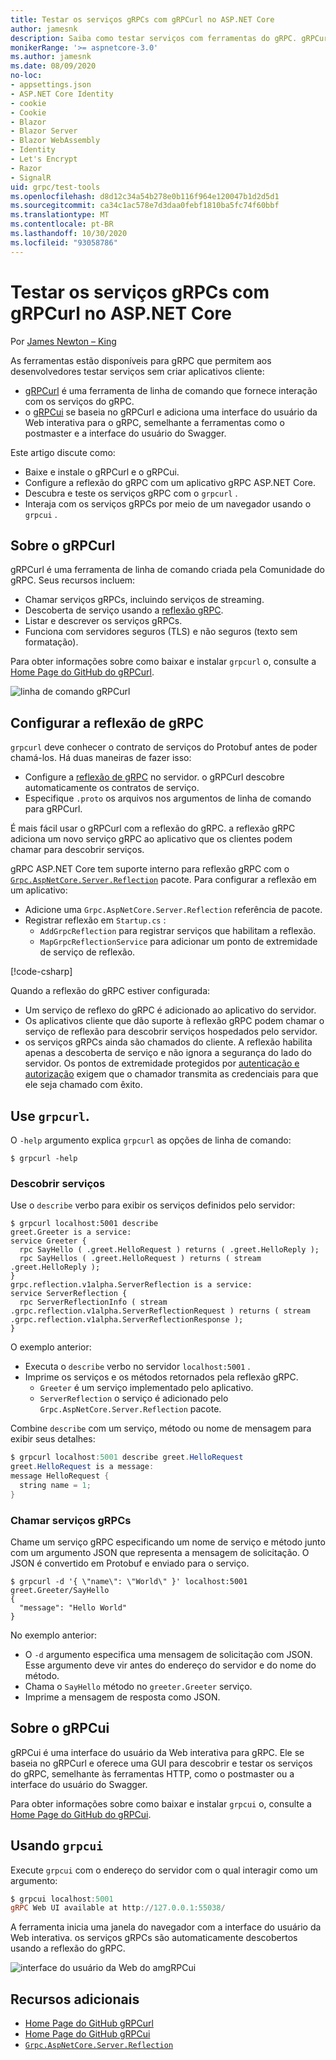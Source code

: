 ```yaml
---
title: Testar os serviços gRPCs com gRPCurl no ASP.NET Core
author: jamesnk
description: Saiba como testar serviços com ferramentas do gRPC. gRPCurl uma ferramenta de linha de comando para interagir com os serviços do gRPC. gRPCui é uma interface do usuário da Web interativa.
monikerRange: '>= aspnetcore-3.0'
ms.author: jamesnk
ms.date: 08/09/2020
no-loc:
- appsettings.json
- ASP.NET Core Identity
- cookie
- Cookie
- Blazor
- Blazor Server
- Blazor WebAssembly
- Identity
- Let's Encrypt
- Razor
- SignalR
uid: grpc/test-tools
ms.openlocfilehash: d8d12c34a54b278e0b116f964e120047b1d2d5d1
ms.sourcegitcommit: ca34c1ac578e7d3daa0febf1810ba5fc74f60bbf
ms.translationtype: MT
ms.contentlocale: pt-BR
ms.lasthandoff: 10/30/2020
ms.locfileid: "93058786"
---
```

# <a name="test-grpc-services-with-grpcurl-in-aspnet-core"></a>Testar os serviços gRPCs com gRPCurl no ASP.NET Core

Por [James Newton – King](https://twitter.com/jamesnk)

As ferramentas estão disponíveis para gRPC que permitem aos desenvolvedores testar serviços sem criar aplicativos cliente:

* [gRPCurl](https://github.com/fullstorydev/grpcurl) é uma ferramenta de linha de comando que fornece interação com os serviços do gRPC.
* o [gRPCui](https://github.com/fullstorydev/grpcui) se baseia no gRPCurl e adiciona uma interface do usuário da Web interativa para o gRPC, semelhante a ferramentas como o postmaster e a interface do usuário do Swagger.

Este artigo discute como:

* Baixe e instale o gRPCurl e o gRPCui.
* Configure a reflexão do gRPC com um aplicativo gRPC ASP.NET Core.
* Descubra e teste os serviços gRPC com o `grpcurl` .
* Interaja com os serviços gRPCs por meio de um navegador usando o `grpcui` .

## <a name="about-grpcurl"></a>Sobre o gRPCurl

gRPCurl é uma ferramenta de linha de comando criada pela Comunidade do gRPC. Seus recursos incluem:

* Chamar serviços gRPCs, incluindo serviços de streaming.
* Descoberta de serviço usando a [reflexão gRPC](https://github.com/grpc/grpc/blob/master/doc/server-reflection.md).
* Listar e descrever os serviços gRPCs.
* Funciona com servidores seguros (TLS) e não seguros (texto sem formatação).

Para obter informações sobre como baixar e instalar `grpcurl` o, consulte a [Home Page do GitHub do gRPCurl](https://github.com/fullstorydev/grpcurl#installation).

![linha de comando gRPCurl](~/grpc/test-tools/static/grpcurl.png)

## <a name="set-up-grpc-reflection"></a>Configurar a reflexão de gRPC

`grpcurl` deve conhecer o contrato de serviços do Protobuf antes de poder chamá-los. Há duas maneiras de fazer isso:

* Configure a [reflexão de gRPC](https://github.com/grpc/grpc/blob/master/doc/server-reflection.md) no servidor. o gRPCurl descobre automaticamente os contratos de serviço.
* Especifique `.proto` os arquivos nos argumentos de linha de comando para gRPCurl.

É mais fácil usar o gRPCurl com a reflexão do gRPC. a reflexão gRPC adiciona um novo serviço gRPC ao aplicativo que os clientes podem chamar para descobrir serviços.

gRPC ASP.NET Core tem suporte interno para reflexão gRPC com o [`Grpc.AspNetCore.Server.Reflection`](https://www.nuget.org/packages/Grpc.AspNetCore.Server.Reflection) pacote. Para configurar a reflexão em um aplicativo:

* Adicione uma `Grpc.AspNetCore.Server.Reflection` referência de pacote.
* Registrar reflexão em `Startup.cs` :
  * `AddGrpcReflection` para registrar serviços que habilitam a reflexão.
  * `MapGrpcReflectionService` para adicionar um ponto de extremidade de serviço de reflexão.

[!code-csharp[](~/grpc/test-tools/Startup.cs?name=snippet_1&highlight=4,15-18)]

Quando a reflexão do gRPC estiver configurada:

* Um serviço de reflexo do gRPC é adicionado ao aplicativo do servidor.
* Os aplicativos cliente que dão suporte à reflexão gRPC podem chamar o serviço de reflexão para descobrir serviços hospedados pelo servidor.
* os serviços gRPCs ainda são chamados do cliente. A reflexão habilita apenas a descoberta de serviço e não ignora a segurança do lado do servidor. Os pontos de extremidade protegidos por [autenticação e autorização](xref:grpc/authn-and-authz) exigem que o chamador transmita as credenciais para que ele seja chamado com êxito.

## <a name="use-grpcurl"></a>Use `grpcurl`.

O `-help` argumento explica `grpcurl` as opções de linha de comando:

```console
$ grpcurl -help
```

### <a name="discover-services"></a>Descobrir serviços

Use o `describe` verbo para exibir os serviços definidos pelo servidor:

```console
$ grpcurl localhost:5001 describe
greet.Greeter is a service:
service Greeter {
  rpc SayHello ( .greet.HelloRequest ) returns ( .greet.HelloReply );
  rpc SayHellos ( .greet.HelloRequest ) returns ( stream .greet.HelloReply );
}
grpc.reflection.v1alpha.ServerReflection is a service:
service ServerReflection {
  rpc ServerReflectionInfo ( stream .grpc.reflection.v1alpha.ServerReflectionRequest ) returns ( stream .grpc.reflection.v1alpha.ServerReflectionResponse );
}
```

O exemplo anterior:

* Executa o `describe` verbo no servidor `localhost:5001` .
* Imprime os serviços e os métodos retornados pela reflexão gRPC.
  * `Greeter` é um serviço implementado pelo aplicativo.
  * `ServerReflection` o serviço é adicionado pelo `Grpc.AspNetCore.Server.Reflection` pacote.

Combine `describe` com um serviço, método ou nome de mensagem para exibir seus detalhes:

```powershell
$ grpcurl localhost:5001 describe greet.HelloRequest
greet.HelloRequest is a message:
message HelloRequest {
  string name = 1;
}
```

### <a name="call-grpc-services"></a>Chamar serviços gRPCs

Chame um serviço gRPC especificando um nome de serviço e método junto com um argumento JSON que representa a mensagem de solicitação. O JSON é convertido em Protobuf e enviado para o serviço.

```console
$ grpcurl -d '{ \"name\": \"World\" }' localhost:5001 greet.Greeter/SayHello
{
  "message": "Hello World"
}
```

No exemplo anterior:

* O `-d` argumento especifica uma mensagem de solicitação com JSON. Esse argumento deve vir antes do endereço do servidor e do nome do método.
* Chama o `SayHello` método no `greeter.Greeter` serviço.
* Imprime a mensagem de resposta como JSON.

## <a name="about-grpcui"></a>Sobre o gRPCui

gRPCui é uma interface do usuário da Web interativa para gRPC. Ele se baseia no gRPCurl e oferece uma GUI para descobrir e testar os serviços do gRPC, semelhante às ferramentas HTTP, como o postmaster ou a interface do usuário do Swagger.

Para obter informações sobre como baixar e instalar `grpcui` o, consulte a [Home Page do GitHub do gRPCui](https://github.com/fullstorydev/grpcui#installation).

## <a name="using-grpcui"></a>Usando `grpcui`

Execute `grpcui` com o endereço do servidor com o qual interagir como um argumento:

```powershell
$ grpcui localhost:5001
gRPC Web UI available at http://127.0.0.1:55038/
```

A ferramenta inicia uma janela do navegador com a interface do usuário da Web interativa. os serviços gRPCs são automaticamente descobertos usando a reflexão do gRPC.

![interface do usuário da Web do amgRPCui](~/grpc/test-tools/static/grpcui.png)

## <a name="additional-resources"></a>Recursos adicionais

* [Home Page do GitHub gRPCurl](https://github.com/fullstorydev/grpcurl)
* [Home Page do GitHub gRPCui](https://github.com/fullstorydev/grpcui)
* [`Grpc.AspNetCore.Server.Reflection`](https://www.nuget.org/packages/Grpc.AspNetCore.Server.Reflection)
